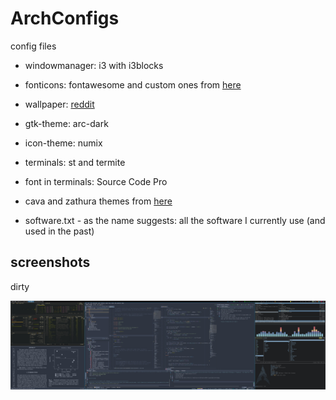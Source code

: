 # ArchConfigs
config files
* windowmanager: i3 with i3blocks
* fonticons: fontawesome and custom ones from [here](http://kumarcode.com/Colorful-i3/)
* wallpaper: [reddit](http://https://www.reddit.com/r/StarWars/comments/idvjce/literally_every_star_wars_character_in_one_single/)
* gtk-theme: arc-dark
* icon-theme: numix
* terminals: st and termite
* font in terminals: Source Code Pro
* cava and zathura themes from [here](urxvt://github.com/lokesh-krishna/dotfiles)

* software.txt - as the name suggests: all the software I currently use (and
  used in the past)


screenshots
-----------
dirty

![Dirty Desktop](screenshots/fakedirty.jpg)
